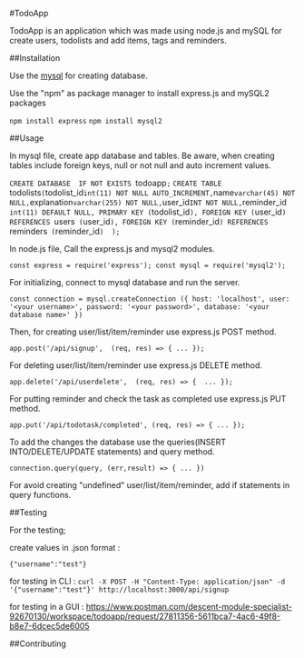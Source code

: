 #TodoApp

TodoApp is an application which was made using node.js and mySQL for create users, todolists and add items, tags and reminders.

##Installation

Use the [mysql](https://www.mysql.com/downloads/) for creating database.

Use the "npm" as package manager to install express.js and mySQL2 packages

`npm install express`
`npm install mysql2`

##Usage

In mysql file, create app database and tables. Be aware, when creating tables include foreign keys, null or not null and auto increment values.

`CREATE DATABASE  IF NOT EXISTS `todoapp`;`
`CREATE TABLE `todolists` (
  `todolist_id` int(11) NOT NULL AUTO_INCREMENT,
  `name` varchar(45) NOT NULL,
  `explanation` varchar(255) NOT NULL,
  `user_id` INT NOT NULL,
  `reminder_id` int(11) DEFAULT NULL,
  PRIMARY KEY (`todolist_id`),
  FOREIGN KEY (`user_id`) REFERENCES `users` (`user_id`),
  FOREIGN KEY (`reminder_id`) REFERENCES `reminders` (`reminder_id`) 
);`

In node.js file, Call the express.js and mysql2 modules.

`const express = require('express');
const mysql = require('mysql2');`

For initializing, connect to mysql database and run the server. 

`const connection = mysql.createConnection ({
    host: 'localhost',
    user: '<your username>',
    password: '<your password>',
    database: '<your database name>'
})`


Then, for creating user/list/item/reminder use express.js POST method. 

`app.post('/api/signup',  (req, res) => {
    ...
 });`
   
For deleting user/list/item/reminder use express.js DELETE method.

`app.delete('/api/userdelete',  (req, res) => { 
    ...
});`

For putting reminder and check the task as completed use express.js PUT method.

`app.put('/api/todotask/completed', (req, res) => {
    ...
});`

To add the changes the database use the queries(INSERT INTO/DELETE/UPDATE statements) and query method.

`connection.query(query, (err,result) => {
        ...
 })`
 
 For avoid creating "undefined" user/list/item/reminder, add if statements in query functions.

##Testing

For the testing;

create values in .json format :

`{"username":"test"}`

for testing in CLI :  `curl -X POST -H "Content-Type: application/json" -d '{"username":"test"}' http://localhost:3000/api/signup`

for testing in a GUI : https://www.postman.com/descent-module-specialist-92670130/workspace/todoapp/request/27811356-5611bca7-4ac6-49f8-b8e7-6dcec5de6005


##Contributing
